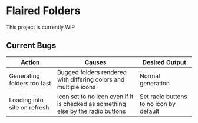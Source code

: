 # Flaired Folders

This project is currently WIP

## Current Bugs

| Action                       | Causes                                                                           | Desired Output                          |
| ---------------------------- | -------------------------------------------------------------------------------- | --------------------------------------- |
| Generating folders too fast  | Bugged folders rendered with differing colors and multiple icons                 | Normal generation                       |
| Loading into site on refresh | Icon set to no icon even if it is checked as something else by the radio buttons | Set radio buttons to no icon by default |
